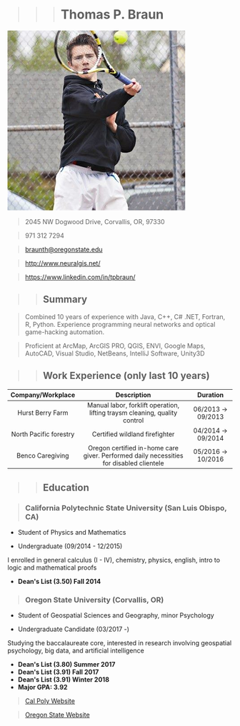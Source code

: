 
>>># Thomas P. Braun

![](tennis.jpg)

> 2045 NW Dogwood Drive, Corvallis, OR, 97330

>971 312 7294

> braunth@oregonstate.edu

>http://www.neuralgis.net/

>https://www.linkedin.com/in/tpbraun/


>> ## **Summary**

> Combined 10 years of experience with Java, C++, C# .NET, Fortran, R, Python. Experience programming neural networks and optical game-hacking automation.

>Proficient at ArcMap, ArcGIS PRO, QGIS, ENVI, Google Maps, AutoCAD, Visual Studio, NetBeans, IntelliJ Software, Unity3D

>> ## **Work Experience (only last 10 years)**


| Company/Workplace | Description | Duration |
|:-----------------:|:-----------:|:--------:|
Hurst Berry Farm| Manual labor, forklift operation, lifting traysm cleaning, quality control| 06/2013 -> 09/2013
North Pacific forestry| Certified wildland firefighter| 04/2014 -> 09/2014
Benco Caregiving| Oregon certified in-home care giver. Performed daily necessities for disabled clientele| 05/2016 -> 10/2016

>> ## **Education**

>### California Polytechnic State University (San Luis Obispo, CA)

* Student of Physics and Mathematics

* Undergraduate (09/2014 - 12/2015)

 I enrolled in general calculus (I - IV), chemistry, physics, english, intro to logic and mathematical proofs


- **Dean's List (3.50) Fall 2014**

>### Oregon State University (Corvallis, OR)

* Student of Geospatial Sciences and Geography, minor Psychology

* Undergraduate Candidate (03/2017 -)

Studying the baccalaureate core, interested in research involving geospatial psychology, big data, and artificial intelligence 

- **Dean's List (3.80) Summer 2017**
- **Dean's List (3.91) Fall 2017**
- **Dean's List (3.91) Winter 2018**
- **Major GPA: 3.92**




>[Cal Poly Website](http://www.calpoly.edu)

> [Oregon State Website](http://www.oregonstate.edu)

